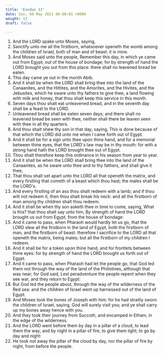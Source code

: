 ```yaml
---
title: 'Exodus 13'
date: Sun, 09 May 2021 00:00:01 +0000
weight: 13
draft: false
  
---
```


1. And the LORD spake unto Moses, saying,
2. Sanctify unto me all the firstborn, whatsoever openeth the womb among the children of Israel, both of man and of beast: it is mine.
3. And Moses said unto the people, Remember this day, in which ye came out from Egypt, out of the house of bondage; for by strength of hand the LORD brought you out from this place: there shall no leavened bread be eaten.
4. This day came ye out in the month Abib.
5. And it shall be when the LORD shall bring thee into the land of the Canaanites, and the Hittites, and the Amorites, and the Hivites, and the Jebusites, which he sware unto thy fathers to give thee, a land flowing with milk and honey, that thou shalt keep this service in this month.
6. Seven days thou shalt eat unleavened bread, and in the seventh day shall be a feast to the LORD.
7. Unleavened bread shall be eaten seven days; and there shall no leavened bread be seen with thee, neither shall there be leaven seen with thee in all thy quarters.
8. And thou shalt shew thy son in that day, saying, This is done because of that which the LORD did unto me when I came forth out of Egypt.
9. And it shall be for a sign unto thee upon thine hand, and for a memorial between thine eyes, that the LORD's law may be in thy mouth: for with a strong hand hath the LORD brought thee out of Egypt.
10. Thou shalt therefore keep this ordinance in his season from year to year.
11. And it shall be when the LORD shall bring thee into the land of the Canaanites, as he sware unto thee and to thy fathers, and shall give it thee,
12. That thou shalt set apart unto the LORD all that openeth the matrix, and every firstling that cometh of a beast which thou hast; the males shall be the LORD's.
13. And every firstling of an ass thou shalt redeem with a lamb; and if thou wilt not redeem it, then thou shalt break his neck: and all the firstborn of man among thy children shalt thou redeem.
14. And it shall be when thy son asketh thee in time to come, saying, What is this? that thou shalt say unto him, By strength of hand the LORD brought us out from Egypt, from the house of bondage:
15. And it came to pass, when Pharaoh would hardly let us go, that the LORD slew all the firstborn in the land of Egypt, both the firstborn of man, and the firstborn of beast: therefore I sacrifice to the LORD all that openeth the matrix, being males; but all the firstborn of my children I redeem.
16. And it shall be for a token upon thine hand, and for frontlets between thine eyes: for by strength of hand the LORD brought us forth out of Egypt.
17. And it came to pass, when Pharaoh had let the people go, that God led them not through the way of the land of the Philistines, although that was near; for God said, Lest peradventure the people repent when they see war, and they return to Egypt:
18. But God led the people about, through the way of the wilderness of the Red sea: and the children of Israel went up harnessed out of the land of Egypt.
19. And Moses took the bones of Joseph with him: for he had straitly sworn the children of Israel, saying, God will surely visit you; and ye shall carry up my bones away hence with you.
20. And they took their journey from Succoth, and encamped in Etham, in the edge of the wilderness.
21. And the LORD went before them by day in a pillar of a cloud, to lead them the way; and by night in a pillar of fire, to give them light; to go by day and night:
22. He took not away the pillar of the cloud by day, nor the pillar of fire by night, from before the people.
